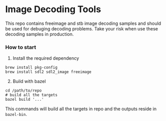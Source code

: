 # Image Decoding Tools

This repo contains freeimage and stb image decoding samples and should be used for
debuging decoding problems. Take your risk when use these decoding samples in production.

### How to start

1. Install the required dependency
```shell
brew install pkg-config
brew install sdl2 sdl2_image freeimage
```

2. Build with bazel
```shell
cd /path/to/repo
# build all the targets
bazel build '...'
```
This commands will build all the targets in repo and the outputs reside in 
```bazel-bin```.


